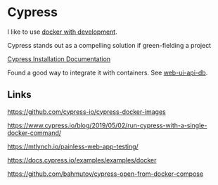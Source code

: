 # Cypress

I like to use [docker with development](../../system/virtualization/docker-compose.md). 

Cypress stands out as a compelling solution if green-fielding a project

[Cypress Installation Documentation](https://docs.cypress.io/guides/getting-started/installing-cypress#System-requirements)

Found a good way to integrate it with containers. See [web-ui-api-db](https://gitlab.com/charlesbrandt/web-ui-api-db).


## Links

https://github.com/cypress-io/cypress-docker-images

https://www.cypress.io/blog/2019/05/02/run-cypress-with-a-single-docker-command/

https://mtlynch.io/painless-web-app-testing/

https://docs.cypress.io/examples/examples/docker

https://github.com/bahmutov/cypress-open-from-docker-compose




